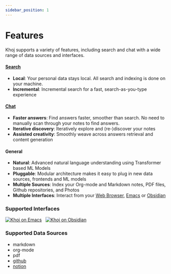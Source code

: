 ```yaml
---
sidebar_position: 1
---
```


# Features

Khoj supports a variety of features, including search and chat with a wide range of data sources and interfaces.

#### [Search](/features/search.md)
  - **Local**: Your personal data stays local. All search and indexing is done on your machine.
  - **Incremental**: Incremental search for a fast, search-as-you-type experience

#### [Chat](/features/chat.md)
  - **Faster answers**: Find answers faster, smoother than search. No need to manually scan through your notes to find answers.
  - **Iterative discovery**: Iteratively explore and (re-)discover your notes
  - **Assisted creativity**: Smoothly weave across answers retrieval and content generation

#### General
  - **Natural**: Advanced natural language understanding using Transformer based ML Models
  - **Pluggable**: Modular architecture makes it easy to plug in new data sources, frontends and ML models
  - **Multiple Sources**: Index your Org-mode and Markdown notes, PDF files, Github repositories, and Photos
  - **Multiple Interfaces**: Interact from your [Web Browser](/clients/web.md), [Emacs](/clients/emacs.md) or [Obsidian](/clients/obsidian.md)

### Supported Interfaces

[![Khoj on Emacs](https://img.shields.io/badge/Emacs-%237F5AB6.svg?&style=for-the-badge&logo=gnu-emacs&logoColor=white)](./emacs.md)
<span>&nbsp;</span>
[![Khoj on Obsidian](https://img.shields.io/badge/Obsidian-%23483699.svg?style=for-the-badge&logo=obsidian&logoColor=white)](./obsidian.md)

### Supported Data Sources
- markdown
- org-mode
- pdf
- [github](/online-data-sources/github_integration.md)
- [notion](/online-data-sources/notion_integration.md)
